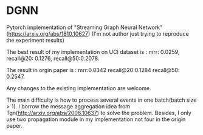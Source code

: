 # DGNN
Pytorch implementation of "Streaming Graph Neural Network" 
(https://arxiv.org/abs/1810.10627)
(I'm not author just trying to reproduce the experiment results)


The best result of my implementation on UCI dataset is :
mrr: 0.0259, recall@20: 0.1276, recall@50:0.2078.

The result in orgin paper is :
mrr:0.0342 recall@20:0.1284  recall@50: 0.2547.

Any changes to the existing implementation are welcome.

The main difficulty is how to process several events in one batch(batch size > 1). I borrow the message aggregation idea from Tgn(http://arxiv.org/abs/2006.10637) to solve the problem. Besides, I only use two propagation module in my implementation not four in the origin paper.

